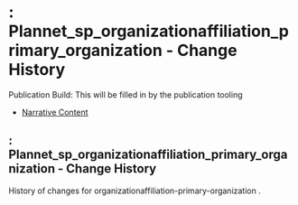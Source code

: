 # : Plannet\_sp\_organizationaffiliation\_primary\_organization - Change History

Publication Build: This will be filled in by the publication tooling

* [Narrative Content](SearchParameter-organizationaffiliation-primary-organization.html)

## : Plannet\_sp\_organizationaffiliation\_primary\_organization - Change History

History of changes for organizationaffiliation-primary-organization .